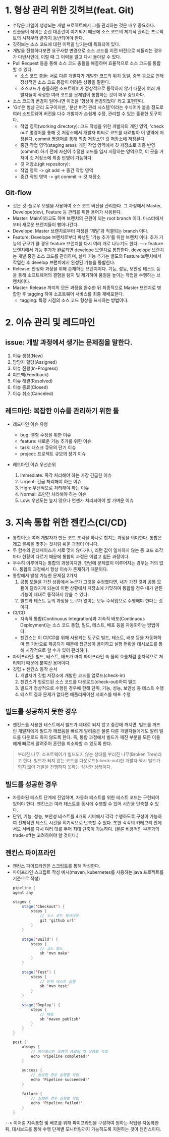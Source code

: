 # 1. 형상 관리 위한 깃허브(feat. Git)
  - 수많은 파일이 생성되는 개발 프로젝트에서 그를 관리하는 것은 매우 중요하다.
  - 산출물이 섞이는 순간 대혼란이 야기되기 때문에 소스 코드의 체계적 관리는 프로젝트의 시작부터 끝가지 동반되어야 한다.
  - 깃허브는 소스 코드에 대한 이력을 남기는데 특화되어 있다.
  - 개발을 진행하다보면 요구사항 변경으로 소스 코드를 이전 버전으로 되돌리는 경우가 다반사인데, 이럴 때 그 이력을 알고 다시 돌아갈 수 있다.
  - Pull Request 등을 통해 소스 코드 충돌을 해결하며 효율적으로 소스 코드를 통합할 수 있다.
    - 소스 코드 충돌: 서로 다른 개발자가 개발한 코드의 위치 동일, 중복 등으로 인해 정상적인 소스 코드 통합이 어려운 상황을 말한다.
    - 소스코드가 충돌하면 소프트웨어가 정상적으로 동작하지 않기 때문에 여러 개발자들이 작성한 여러 코드를 문제업이 통합하는 것이 매우 중요하다.
  - 소스 코드의 변경이 일어나면 이것을 '형상이 변경되었다' 라고 표현한다.
  - 'Git'은 형상 관리 도구이지만, '분산 버전 관리 시스템'이라는 수식어가 붙을 정도로 여러 소프트웨어 버전을 다수 개발자가 손쉽게 수정, 관리할 수 있는 훌륭한 도구이다.
    - 작업 영역(working directory): 코드 작성을 위한 개발자의 개인 영역, 'check out' 명령어를 통해 깃 저장소에서 개발자 피씨로 코드를 내려받아 이 영역에 저장된다.
      commit 명령어를 통해 최종 저장소인 깃 저장소에 저장된다.
    - 중간 작업 영역(staging area): 개인 작업 영역에서 깃 저장소로 최종 반영(commit) 하기 전에 자신이 수정한 코드를 임시 저장하는 영역으로, 이 곳을 거쳐야 깃 저장소에 최종
      반영이 가능하다.
    - 깃 저장소(git repository): 
    - 작업 영역 -> git add -> 중간 작업 영역
    - 중간 작업 영역 -> git commit -> 깃 저장소

## Git-flow
  - 깃은 깃-플로우 모델을 사용하여 소스 코드 버전을 관리한다. 그 과정에서 Master, Develope(dev), Feature 등 관리를 위한 용어가 사용된다.
  - Master: Main이라고도 하며 브랜치의 근원이 되는 root branch 이다. 마스터에서부터 새로운 브랜치들이 뻗어나간다.
  - Develope: Master 브랜치로부터 파생된 '개발'과 직결되는 branch 이다.
  - Feature: Develope 브랜치로부터 파생된 '기능 추가'를 위한 브랜치 이다. 추가 기능의 규모가 클 경우 feature 브랜치를 다시 여러 개로 나누기도 한다.
  --> feature 브랜치에서 기능 추가가 완료되면 develope 브랜치로 통합한다. develope 브랜치는 개발 중인 소스 코드를 관리하며, 실제 기능 추가는 별도의 Feature 브랜치에서
    작업한 후 develop 브랜치에서 완성된 기능을 통합한다.
  - Release: 안정화 과정을 위해 존재하는 브랜치이다. 기능, 성능, 보안성 테스트 등을 통해 소프트웨어의 결함을 탐지 및 제거하여 품질을 높이는 작업을 수행하는 브랜치이다.
  - Master: Release 까지의 모든 과정을 완수한 뒤 최종적으로 Master 브랜치로 병합한 후 tagging 하여 소프트웨어 서비스를 최종 재배포한다.
    - tagging: 특정 시점의 소스 코드 형상을 표시하는 방법이다.

# 2. 이슈 관리 및 레드마인
## issue: 개발 과정에서 생기는 문제점을 말한다.
  1. 이슈 생성(New)
  2. 담당자 할당(Assigned)
  3. 이슈 진행(In-Progress)
  4. 피드백(Feedback)
  5. 이슈 해결(Resolved)
  6. 이슈 종료(Closed)
  7. 이슈 취소(Canceled)

## 레드마인: 복잡한 이슈를 관리하기 위한 툴
  - 레드마인 이슈 유형
    - bug: 결함 수정을 위한 이슈
    - feature: 새로운 기능 추가를 위한 이슈
    - task: 태스크 큐모의 단기 이슈
    - project: 프로젝트 규모의 장기 이슈
   
  - 레드마인 이슈 우선순위
    1. Immediate: 즉각 처리해야 하는 가장 긴급한 이슈
    2. Urgent: 긴급 처리해야 하는 이슈
    3. High: 우선적으로 처리해야 하는 이슈
    4. Normal: 조만간 처리해야 하는 이슈
    5. Low: 우선도는 높지 않으나 언젠가 처리되어야 할 가벼운 이슈

# 3. 지속 통합 위한 젠킨스(CI/CD)
  - 통합이란: 여러 개발자가 만든 코드 조각을 하나로 합치는 과정을 의미한다. 통합은 레고 블록을 맞추는 것처럼 쉬운 과정이 아니다.
  - 두 함수의 인터페이스가 서로 맞지 않다거나, 리턴 값이 일치하지 않는 등 코드 조각마다 현황이 다르기 때문에 통합의 과정은 어렵고 힘든 과정이다.
  - 무수히 이루어지는 통합의 과정이지만, 한번에 문제없이 이루어지는 경우는 거의 없다. 통합의 과정에서 항상 이슈가 존재하기 때문이다.
  - 통합에서 발생 가능한 문제점 2가지
    1. 공통 모듈을 가진 상황에서 누군가 그것을 수정했다면, 내가 가진 것과 공통 모듈이 달라지게 되는데 이런 상황에서 저장소에 커밋하여 통합할 경우 내가 만든 기능이 제대로 동작하지
      않을 수 있다.
    2. 빌드와 테스트 등의 과정을 도구가 없이는 모두 수작업으로 수행해야 한다는 것이다.
  - CI/CD
    - 지속적 통합(Continuous Integration)과 지속적 배포(Continuous Deployment)는 소스 코드 통합, 빌드, 테스트, 배포 등을 자동화하는 방법이다.
    - 젠킨스는 이 CI/CD를 위해 사용되는 도구로 빌드, 테스트, 배포 등을 자동화하며 웹 기반으로 제공되기 때문에 접근성이 용이하고 실행 현황을 대시보드를 통해 시각적으로
      할 수가 있어 편리하다.
  - 파이프라인: 빌드, 테스트, 배포가 마치 파이프라인 속 물의 흐름처럼 순차적으로 처리되기 때문에 붙여진 용어이다.
  - 깃헙 + 젠킨스 동작 순서
    1. 개발자가 깃헙 저장소에 개발한 코드를 업로드(check-in)
    2. 젠킨스가 업로드된 소스 코드를 다운로드(check-out)하여 빌드
    3. 빌드가 정상적으로 수행된 경우에 한해 단위, 기능, 성능, 보안성 등 테스트 수행
    4. 테스트 결과 문제가 없다면 애플리케이션 서비스를 배포 수행
   
## 빌드를 성공하지 못한 경우
  - 젠킨스를 사용한 테스트에서 빌드가 제대로 되지 않고 중간에 깨지면, 빌드를 깨뜨린 개발자에게 빌드가 깨졌음을 빠르게 알려줌은 물론 다른 개발자들에게도 알려 빌드를 다운로드 하지
    않도록 한다. 즉, 통합 과정에서 빌드가 깨진 부분을 모든 이들에게 빠르게 알려주어 혼란을 최소화할 수 있도록 한다.
  > 부러진 나무: 소프트웨어가 빌드되지 않는 상태를 부러진 나무(Broken Tree)라고 한다. 빌드가 되지 않는 코드를 다운로드(check-out)한 개발자 역시 빌드가 되지 않아 개발을
    진행하지 못하는 심각한 상태이다.

## 빌드를 성공한 경우
  - 자동화된 테스트 단계에 진입하며, 자동화 테스트를 위한 테스트 코드는 구현되어 있어야 한다. 젠킨스는 여러 테스트를 동시에 수행할 수 있어 시간을 단축할 수 있다.
  - 단위, 기능, 성능, 보안성 테스트를 4개의 서버에서 각각 수행하도록 구성이 가능하여 전체적인 테스트 시간을 획기적으로 단축할 수 있다. 또한 각각의 카테고리 안에서도 서버를 다시
    여러 대를 두어 최대 단축이 가능하다. (물론 비용적인 부분과의 trade-off는 고려하여야 할 것이다.)

## 젠킨스 파이프라인
  - 젠킨스 파이프라인은 스크립트를 통해 작성한다.
  - 파이프라인 스크립트 작성 예시(maven, kubernetes를 사용하는 java 프로젝트를 기준으로 작성)
    ```java
    pipeline {
    agent any
    
    stages {
        stage('Checkout') {
            steps {
                // 소스 코드 체크아웃
                git 'github url'
            }
        }
        
        stage('Build') {
            steps {
                // 코드 빌드
                sh 'mvn make'
            }
        }
        
        stage('Test') {
            steps {
                // 단위 테스트 실행
                sh 'mvn test'
            }
        }
        
        stage('Deploy') {
            steps {
                // 배포
                sh 'maven publish'
            }
        }
    }
    
    post {
        always {
            // 파이프라인 실행이 종료될 때 실행할 작업
            echo 'Pipeline completed!'
        }
        
        success {
            // 성공한 경우 실행할 작업
            echo 'Pipeline succeeded!'
        }
        
        failure {
            // 실패한 경우 실행할 작업
            echo 'Pipeline failed!'
        }
    }
    ```
  --> 이처럼 지속통합 및 배포를 위해 파이프라인을 구성하여 원하는 작업을 자동화한 뒤, 대시보드를 통해 수행 단계별 모니터링까지 가능하도록 지원하는 것이 젠킨스이다.


